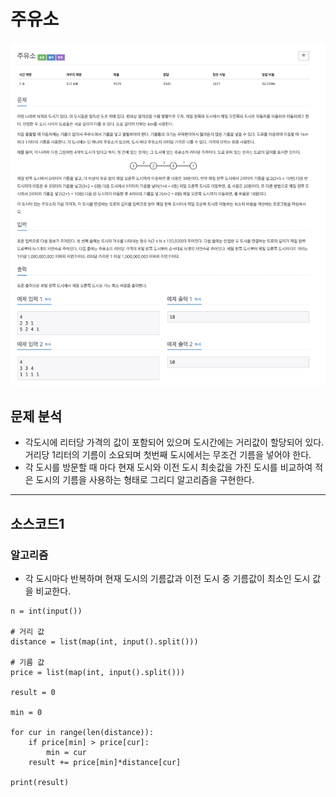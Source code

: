 # 주유소

![백준_13305.png](./img/백준_13305.png)

## 문제 분석
* 각도시에 리터당 가격의 값이 포함되어 있으며 도시간에는 거리값이 할당되어 있다. 거리당 1리터의 기름이 소요되며 첫번째 도시에서는 무조건 기름을 넣어야 한다. 
* 각 도시를 방문할 때 마다 현재 도시와 이전 도시 최솟값을 가진 도시를 비교하여 적은 도시의 기름을 사용하는 형태로 그리디 알고리즘을 구현한다. 

---

## 소스코드1

### 알고리즘
* 각 도시마다 반복하며 현재 도시의 기름값과 이전 도시 중 기름값이 최소인 도시 값을 비교한다. 

~~~
n = int(input())

# 거리 값
distance = list(map(int, input().split()))

# 기름 값
price = list(map(int, input().split()))

result = 0

min = 0

for cur in range(len(distance)):    
    if price[min] > price[cur]:
        min = cur
    result += price[min]*distance[cur]

print(result)


~~~